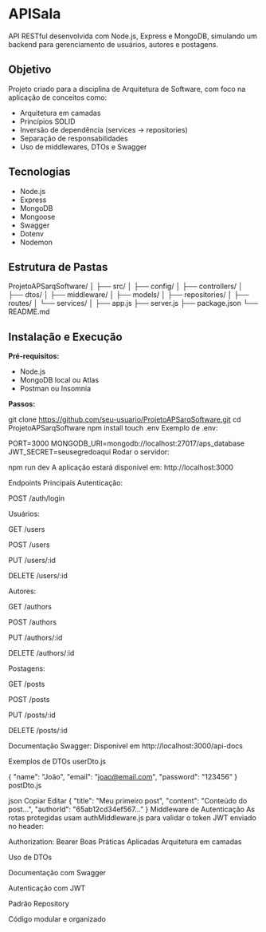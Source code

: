 # APISala

API RESTful desenvolvida com Node.js, Express e MongoDB, simulando um backend para gerenciamento de usuários, autores e postagens.

## Objetivo

Projeto criado para a disciplina de Arquitetura de Software, com foco na aplicação de conceitos como:

- Arquitetura em camadas  
- Princípios SOLID  
- Inversão de dependência (services → repositories)  
- Separação de responsabilidades  
- Uso de middlewares, DTOs e Swagger  

## Tecnologias

- Node.js  
- Express  
- MongoDB  
- Mongoose  
- Swagger  
- Dotenv  
- Nodemon  

## Estrutura de Pastas

ProjetoAPSarqSoftware/
│
├── src/
│ ├── config/
│ ├── controllers/
│ ├── dtos/
│ ├── middleware/
│ ├── models/
│ ├── repositories/
│ ├── routes/
│ └── services/
│
├── app.js
├── server.js
├── package.json
└── README.md


## Instalação e Execução

**Pré-requisitos:**

- Node.js  
- MongoDB local ou Atlas  
- Postman ou Insomnia  

**Passos:**


git clone https://github.com/seu-usuario/ProjetoAPSarqSoftware.git
cd ProjetoAPSarqSoftware
npm install
touch .env
Exemplo de .env:


PORT=3000
MONGODB_URI=mongodb://localhost:27017/aps_database
JWT_SECRET=seusegredoaqui
Rodar o servidor:


npm run dev
A aplicação estará disponível em: http://localhost:3000

Endpoints Principais
Autenticação:

POST /auth/login

Usuários:

GET /users

POST /users

PUT /users/:id

DELETE /users/:id

Autores:

GET /authors

POST /authors

PUT /authors/:id

DELETE /authors/:id

Postagens:

GET /posts

POST /posts

PUT /posts/:id

DELETE /posts/:id

Documentação Swagger:
Disponível em http://localhost:3000/api-docs

Exemplos de DTOs
userDto.js

{
  "name": "João",
  "email": "joao@email.com",
  "password": "123456"
}
postDto.js

json
Copiar
Editar
{
  "title": "Meu primeiro post",
  "content": "Conteúdo do post...",
  "authorId": "65ab12cd34ef567..."
}
Middleware de Autenticação
As rotas protegidas usam authMiddleware.js para validar o token JWT enviado no header:

Authorization: Bearer <token>
Boas Práticas Aplicadas
Arquitetura em camadas

Uso de DTOs

Documentação com Swagger

Autenticação com JWT

Padrão Repository

Código modular e organizado
